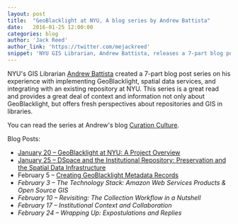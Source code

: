 ```yaml
---
layout: post
title:  "GeoBlacklight at NYU, A blog series by Andrew Battista"
date:   2016-01-25 12:00:00
categories: blog
author: 'Jack Reed'
author_link: 'https://twitter.com/mejackreed'
snippet: 'NYU GIS Librarian, Andrew Battista, releases a 7-part blog post series on implementing GeoBlacklight at NYU.'
---
```


NYU's GIS Librarian [Andrew Battista](https://twitter.com/rawdeal85) created a 7-part blog post series on his experience with implementing GeoBlacklight, spatial data services, and integrating with an existing repository at NYU. This series is a great read and provides a great deal of context and information not only about GeoBlacklight, but offers fresh perspectives about repositories and GIS in libraries.

You can read the series at Andrew's blog [Curation Culture](http://www.curationculture.org/archives/2213).

Blog Posts:

 - [January 20 – GeoBlacklight at NYU: A Project Overview](http://www.curationculture.org/archives/2213)
 - [January 25 – DSpace and the Institutional Repository: Preservation and the Spatial Data Infrastructure](http://www.curationculture.org/archives/2215)
 - February 5 – [Creating GeoBlacklight Metadata Records](http://www.curationculture.org/archives/2218)
 - _February 3 – The Technology Stack: Amazon Web Services Products & Open Source GIS_
 - _February 10 – Revisiting: The Collection Workflow in a Nutshell_
 - _February 17 – Institutional Context and Collaboration_
 - _February 24 – Wrapping Up: Expostulations and Replies_
 
 